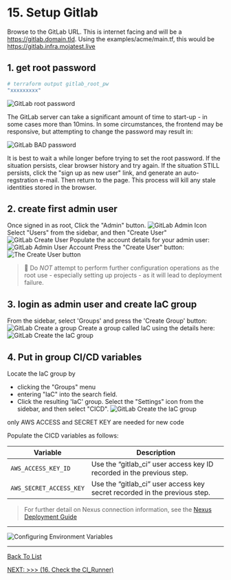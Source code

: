 # 15. Setup Gitlab

Browse to the GitLab URL.  This is internet facing and will be a <https://gitlab.domain.tld>. Using the examples/acme/main.tf, this would be <https://gitlab.infra.mojatest.live>

## 1. get root password
```bash
# terraform output gitlab_root_pw
"xxxxxxxxx"
```

![GitLab root password](./d20.images/1.GitLab-root-login.png)

The GitLab server can take a significant amount of time to start-up - in some cases more than 10mins.
In some circumstances, the frontend may be responsive, but attempting to change the password may result in:

![GitLab BAD password](./d100.assets/1512.png)

It is best to wait a while longer before trying to set the root password.  If the situation persists, clear browser history and try again.
If the situation STILL persists, click the "sign up as new user" link, and generate an auto-regstration e-mail.  Then return to the page.  This process will kill any stale identities stored in the browser.

## 2. create first admin user

Once signed in as root, Click the "Admin" button.
![GitLab Admin Icon](./d100.assets/1521.png)
Select "Users" from the sidebar, and then "Create User"
![GitLab Create User](./d100.assets/1522.png)
Populate the account details for your admin user:
![GitLab Admin User Account](./d100.assets/1523.png)
Press the "Create User" button:
![The Create User button](./d100.assets/1524.png)
> :stop_sign: Do *NOT* attempt to perform further configuration operations as the root use - especially setting up projects - as it will lead to deployment failure.

## 3. login as admin user and create IaC group

From the sidebar, select 'Groups' and press the 'Create Group' button:
![GitLab Create a group](./d100.assets/1531.png)
Create a group called IaC using the details here:
![GitLab Create the IaC group](./d100.assets/1532.png)

## 4. Put in group CI/CD variables

Locate the IaC group by

* clicking the "Groups" menu
* entering "IaC" into the search field.
* Click the resulting 'IaC' group.
Select the "Settings" icon from the sidebar, and then select "CICD".
![GitLab Create the IaC group](./d100.assets/1541.png)

only AWS ACCESS and SECRET KEY are needed for new code

Populate the CICD variables as follows: 

| Variable                    | Description                                                  |
| --------------------------- | ------------------------------------------------------------ |
| ```AWS_ACCESS_KEY_ID```     | Use the “gitlab_ci” user access key ID recorded in the previous step. |
| ```AWS_SECRET_ACCESS_KEY``` | Use the “gitlab_ci” user access key secret recorded in the previous step. |

>For further detail on Nexus connection information, see the [Nexus Deployment Guide](./d30.deploying_nexus.md)

---
![Configuring Environment Variables](./d100.assets/1542.png)

---

[Back To List](./d100.building.md)

[NEXT: >>>    (16. Check the CI_Runner)](./d116.ci-runner-check.md)

